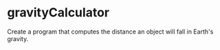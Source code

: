 # gravityCalculator
Create a program that computes the distance an object will fall in Earth's gravity. 
